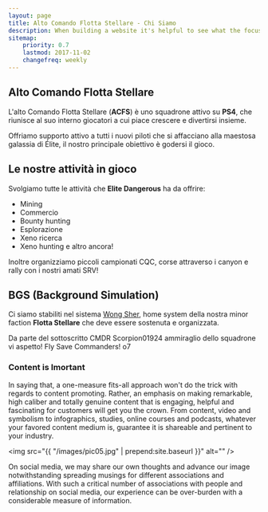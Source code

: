 ```yaml
---
layout: page
title: Alto Comando Flotta Stellare - Chi Siamo
description: When building a website it's helpful to see what the focus of your site is. This page is an example of how to show a website's focus.
sitemap:
    priority: 0.7
    lastmod: 2017-11-02
    changefreq: weekly
---
```

## Alto Comando Flotta Stellare

L'alto Comando Flotta Stellare (**ACFS**) è uno squadrone attivo su **PS4**, che riunisce al suo interno giocatori a cui piace crescere e divertirsi insieme.

Offriamo supporto attivo a tutti i nuovi piloti che si affacciano alla maestosa galassia di Élite, il nostro principale obiettivo è godersi il gioco. 

## Le nostre attività in gioco

Svolgiamo tutte le attività che **Elite Dangerous** ha da offrire: 
- Mining
- Commercio 
- Bounty hunting 
- Esplorazione
- Xeno ricerca 
- Xeno hunting e altro ancora! 

Inoltre organizziamo piccoli campionati CQC, corse attraverso i canyon e rally con i nostri amati SRV!

## BGS (Background Simulation)

Ci siamo stabiliti nel sistema [Wong Sher](https://inara.cz/galaxy-starsystem/12424/), home system della nostra minor faction **Flotta Stellare** che deve essere sostenuta e organizzata.

Da parte del sottoscritto CMDR Scorpion01924 ammiraglio dello squadrone vi aspetto!
Fly Save Commanders! o7

### Content is Imortant
<div class="box">
  <p>
  In saying that, a one-measure fits-all approach won't do the trick with regards to content promoting. Rather, an emphasis on making remarkable, high caliber and totally genuine content that is engaging, helpful and fascinating for customers will get you the crown. From content, video and symbolism to infographics, studies, online courses and podcasts, whatever your favored content medium is, guarantee it is shareable and pertinent to your industry.
  </p>
</div>

<span class="image left"><img src="{{ "/images/pic05.jpg" | prepend:site.baseurl }}" alt="" /></span>

On social media, we may share our own thoughts and advance our image notwithstanding spreading musings for different associations and affiliations. With such a critical number of associations with people and relationship on social media, our experience can be over-burden with a considerable measure of information.
